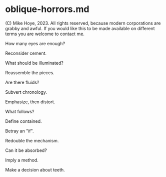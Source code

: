 # oblique-horrors.md

(C) Mike Hoye, 2023. All rights reserved, because modern corporations are grabby and awful. 
    If you would like this to be made available on different terms you are welcome to contact me.

How many eyes are enough?

Reconsider cement.

What should be illuminated?

Reassemble the pieces.

Are there fluids?

Subvert chronology.

Emphasize, then distort.

What follows?

Define contained.

Betray an "if".

Redouble the mechanism.

Can it be absorbed?

Imply a method.

Make a decision about teeth.
